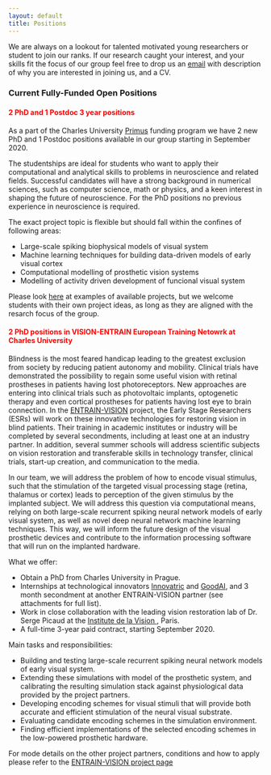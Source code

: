 ```yaml
---
layout: default
title: Positions
---
```


We are always on a lookout for talented motivated young researchers or student to join our ranks. If our 
research caught your interest, and your skills fit the focus of our group  feel free to drop 
us an [email](/index.html) with description of why you are interested in joining us, and a CV.


### Current Fully-Funded Open Positions

#### <span style="color:red"> 2 PhD and 1 Postdoc 3 year positions </span>

As a part of the Charles University [Primus](https://cuni.cz/UKEN-558.html) funding program we have
2 new PhD and 1 Postdoc positions available in our group starting in September 2020. 

The studentships are ideal for students who want to apply their computational and analytical skills to 
problems in neuroscience and related fields. Successful candidates will have a strong background in 
numerical sciences, such as computer science, math or physics, and a keen interest in shaping the future 
of neuroscience. For the PhD positions no previous experience in neuroscience is required.

The exact project topic is flexible but should fall within the confines of following areas:

* Large-scale spiking biophysical models of visual system
* Machine learning techniques for building data-driven models of early visual cortex
* Computational modelling of prosthetic vision systems
* Modelling of activity driven development of funcional visual system

Please look [here](/research.html) at examples of available projects, but we welcome students with their own
project ideas, as long as they are aligned with the resarch focus of the group.





#### <span style="color:red"> 2 PhD positions in VISION-ENTRAIN European Training Netowrk at Charles University </span>

Blindness is the most feared handicap leading to the greatest exclusion from society by reducing patient autonomy and mobility. Clinical trials have demonstrated the possibility to regain some useful vision with retinal prostheses in patients having lost photoreceptors. New approaches are entering into clinical trials such as photovoltaic implants, optogenetic therapy and even cortical prostheses for patients having lost eye to brain connection. In the <a href="http://www.entrain-vision.eu/">ENTRAIN-VISION</a> project, the Early Stage Researchers (ESRs) will work on these innovative technologies for restoring vision in blind patients. Their training in academic institutes or industry will be completed by several secondments, including at least one at an industry partner. In addition, several summer schools will address scientific subjects on vision restoration and transferable skills in technology transfer, clinical trials, start-up creation, and communication to the media.

In our team, we will address the problem of how to encode visual stimulus, such that the stimulation of the targeted visual processing stage (retina, thalamus or cortex) leads to perception of the given stimulus by the implanted subject. We will address this question via computational means, relying on both large-scale recurrent spiking neural network models of early visual system, as well as novel deep neural network machine learning techniques. This way, we will inform the future design of the visual prosthetic devices and contribute to the information processing software that will run on the implanted hardware.

What we offer:

* Obtain a PhD from Charles University in Prague.
* Internships at technological innovators <a href="https://www.innovatrics.com/">Innovatric</a> and <a href="https://goodai.com/">GoodAI</a>, and 3 month secondment at another ENTRAIN-VISION partner (see attachments for full list). 
* Work in close collaboration with the leading vision restoration lab of Dr. Serge Picaud at the <a href="http://www.institut-vision.org/en/"> Institute de la Vision </a>, Paris.
* A full-time 3-year paid contract, starting September 2020.

Main tasks and responsibilities:

* Building and testing large-scale recurrent spiking neural network models of early visual system.
* Extending these simulations with model of the prosthetic system, and calibrating the resulting simulation stack against physiological data provided by the project partners.
* Developing encoding schemes for visual stimuli that will provide both accurate and efficient stimulation of the neural visual substrate.
* Evaluating candidate encoding schemes in the simulation environment.
* Finding efficient implementations of the selected encoding schemes in the low-powered prosthetic hardware.

For mode details on the other project partners, conditions and how to apply please refer to the [ENTRAIN-VISION project page](http://www.entrain-vision.eu/)


